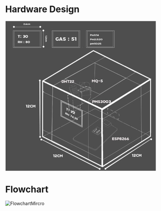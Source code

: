 # Hardware Design

![Hardware Design](images/Hardware.jpg)

# Flowchart

![FlowchartMircro](images/FlowchartMircro.png)
